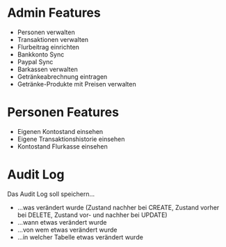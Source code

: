 # Admin Features

- Personen verwalten
- Transaktionen verwalten
- Flurbeitrag einrichten
- Bankkonto Sync
- Paypal Sync
- Barkassen verwalten
- Getränkeabrechnung eintragen
- Getränke-Produkte mit Preisen verwalten

# Personen Features

- Eigenen Kontostand einsehen
- Eigene Transaktionshistorie einsehen
- Kontostand Flurkasse einsehen

# Audit Log
Das Audit Log soll speichern...
- ...was verändert wurde (Zustand nachher bei CREATE, Zustand vorher bei DELETE, Zustand vor- und nachher bei UPDATE)
- ...wann etwas verändert wurde
- ...von wem etwas verändert wurde
- ...in welcher Tabelle etwas verändert wurde